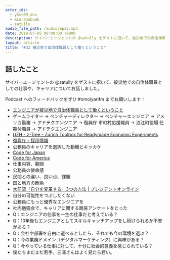 ```yaml
---
actor_ids:
  - ykmc09_dev
  - miuranobuak
  - satully
audio_file_path: /audio/ep32.mp3
date: 2018-07-05 00:00:00 +0900
description: サイバーエージェントの @satully をゲストに招いて、被災地での自治体職員としての仕事や、キャリアについてお話しました。
layout: article
title: "#32 被災地で自治体職員として働くということ"
---
```


## 話したこと
サイバーエージェントの @satully をゲストに招いて、被災地での自治体職員としての仕事や、キャリアについてお話しました。

Podcast へのフィードバックをぜひ #omoiyarifm までお願いします！

- [エンジニアが被災地で自治体職員として働くということ](https://www.slideshare.net/Satully/20170513-75937950)
- ゲームライター → ベンチャーディレクター → ベンチャーエンジニア → アメリカ勤務 → アドテクエンジニア → 復興庁 市町村応援職員 → 浪江町役場 任期付職員 → アドテクエンジニア
- [UZH - z-Tree - Zurich Toolbox for Readymade Economic Experiments](http://www.ztree.uzh.ch/en.html)
- [復興庁 - 採用情報](http://www.reconstruction.go.jp/topics/main-cat9/sub-cat9-3/)
- 公務員のキャリアを選択した動機とキッカケ
- [Code for Japan](https://www.code4japan.org/)
- [Code for America](https://www.codeforamerica.org/)
- 仕事内容、範囲
- 公務員の使命感
- 民間との違い、良い点、課題
- 国と地方の断絶
- [大前流「自分を変革する」3つの方法 | プレジデントオンライン](http://president.jp/articles/-/17083)
- 自分の可能性をつぶしたくない
- 公務員にもっと優秀なエンジニアを
- 社内勉強会で、キャリアに関する簡易アンケートをとった
- Q：エンジニアの仕事を一生の仕事だと考えている？
- Q：10年後もエンジニアとしてスキルキャッチアップをし続けられるか不安がある？
- Q：会社や部署を自由に選べるとしたら、それでも今の環境を選ぶ？
- Q：今の業務ドメイン（デジタルマーケティング）に興味がある？
- Q：今やっている仕事に対して、十分に社会的意義を感じられている？
- 僕たちまだまだ若手。三浦さんはよく見たら若い。
